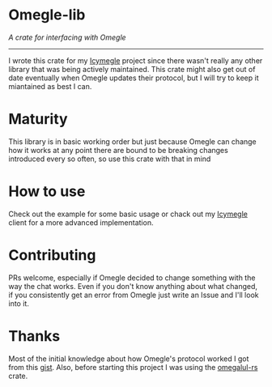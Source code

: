 # Omegle-lib

_A crate for interfacing with Omegle_

---

I wrote this crate for my [Icymegle](https://github.com/Maxty99/Icymegle)
project since there wasn't really any other library that was being actively
maintained. This crate might also get out of date eventually when Omegle updates
their protocol, but I will try to keep it miantained as best I can.

# Maturity

This library is in basic working order but just because Omegle can change how it
works at any point there are bound to be breaking changes introduced every so
often, so use this crate with that in mind

# How to use

Check out the example for some basic usage or chack out my
[Icymegle](https://github.com/Maxty99/Icymegle) client for a more advanced
implementation.

# Contributing

PRs welcome, especially if Omegle decided to change something with the way the
chat works. Even if you don't know anything about what changed, if you
consistently get an error from Omegle just write an Issue and I'll look into it.

# Thanks

Most of the initial knowledge about how Omegle's protocol worked I got from this
[gist](https://gist.github.com/nucular/e19264af8d7fc8a26ece). Also, before
starting this project I was using the
[omegalul-rs](https://crates.io/crates/omegalul) crate.
